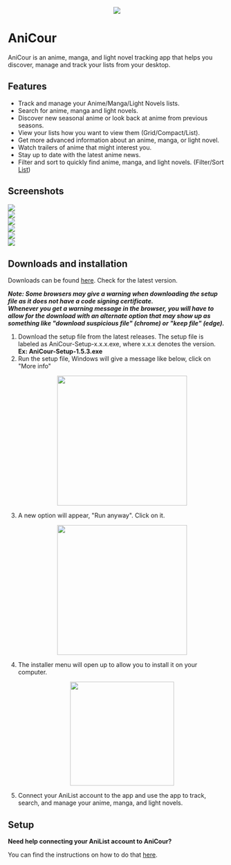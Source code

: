 <p align="center"><a href="#"><img src="https://raw.githubusercontent.com/restartq/anicour/main/images/banner/AniCourSmall.png" /></a></p>

# AniCour

AniCour is an anime, manga, and light novel tracking app that helps you discover, manage and track your lists from your desktop.

## Features

- Track and manage your Anime/Manga/Light Novels lists.
- Search for anime, manga and light novels.
- Discover new seasonal anime or look back at anime from previous seasons.
- View your lists how you want to view them (Grid/Compact/List).
- Get more advanced information about an anime, manga, or light novel.
- Watch trailers of anime that might interest you.
- Stay up to date with the latest anime news.
- Filter and sort to quickly find anime, manga, and light novels. (Filter/Sort [List](https://github.com/ReStartQ/anicour/blob/main/help/FilterAndSortList.md))

## Screenshots

<img src="https://raw.githubusercontent.com/restartq/anicour/main/images/readme/AniCourGridView3.png" />
<br>
<img src="https://raw.githubusercontent.com/restartq/anicour/main/images/readme/AniCourSearch.png" />
<br>
<img src="https://raw.githubusercontent.com/restartq/anicour/main/images/readme/AniCourSeasons.png" />
<br>
<img src="https://raw.githubusercontent.com/restartq/anicour/main/images/readme/AniCourCompactAndList.png"  />
<br>
<img src="https://raw.githubusercontent.com/restartq/anicour/main/images/readme/AniCourAdvancedSideBySide.png" />
<br>
<img src="https://raw.githubusercontent.com/restartq/anicour/main/images/readme/AniCourNewsSideBySide.png" />

## Downloads and installation

Downloads can be found [here](https://github.com/ReStartQ/AniCour/releases). Check for the latest version.

**_Note: Some browsers may give a warning when downloading the setup file as it does not have a code signing certificate._**
<br>
**_Whenever you get a warning message in the browser, you will have to allow for the download with an alternate option that may show up as something like "download suspicious file" (chrome) or "keep file" (edge)._**

1. Download the setup file from the latest releases. The setup file is labeled as AniCour-Setup-x.x.x.exe, where x.x.x denotes the version.
   <br> **Ex: AniCour-Setup-1.5.3.exe**
2. Run the setup file, Windows will give a message like below, click on "More info" <p align="center"><a href="#"><img src="https://raw.githubusercontent.com/restartq/anicour/main/images/help/AniCourNoCodeSigningInitial.png" height="300"/></a></p>
3. A new option will appear, "Run anyway". Click on it. <p align="center"><a href="#"><img src="https://raw.githubusercontent.com/restartq/anicour/main/images/help/AniCourNoCodeSigning.png" height="300"/></a></p>
4. The installer menu will open up to allow you to install it on your computer. <p align="center"><a href="#"><img src="https://raw.githubusercontent.com/restartq/anicour/main/images/help/AniCourInstallationMenu2.png" height="240"/></a></p>
5. Connect your AniList account to the app and use the app to track, search, and manage your anime, manga, and light novels.

## Setup

**Need help connecting your AniList account to AniCour?**

You can find the instructions on how to do that [here](https://github.com/ReStartQ/anicour/blob/main/help/Setup.md).
